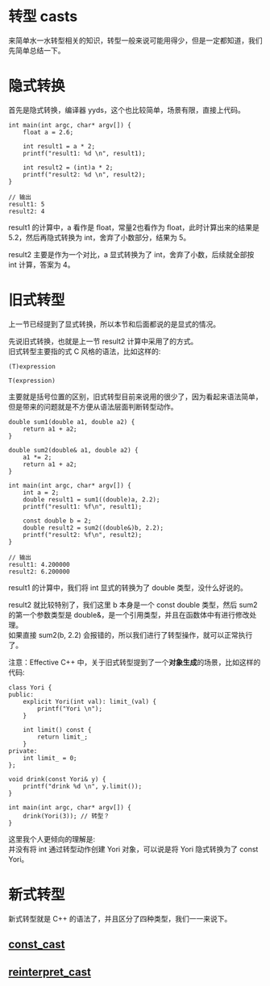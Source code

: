 # 转型 casts
来简单水一水转型相关的知识，转型一般来说可能用得少，但是一定都知道，我们先简单总结一下。

# 隐式转换
首先是隐式转换，编译器 yyds，这个也比较简单，场景有限，直接上代码。
```
int main(int argc, char* argv[]) {
    float a = 2.6;

    int result1 = a * 2;
    printf("result1: %d \n", result1);

    int result2 = (int)a * 2;
    printf("result2: %d \n", result2);
}

// 输出
result1: 5 
result2: 4
```
result1 的计算中，a 看作是 float，常量2也看作为 float，此时计算出来的结果是 5.2，然后再隐式转换为 int，舍弃了小数部分，结果为 5。  

result2 主要是作为一个对比，a 显式转换为了 int，舍弃了小数，后续就全部按 int 计算，答案为 4。

# 旧式转型
上一节已经提到了显式转换，所以本节和后面都说的是显式的情况。  

先说旧式转换，也就是上一节 result2 计算中采用了的方式。  
旧式转型主要指的式 C 风格的语法，比如这样的:  
```
(T)expression

T(expression)
```
主要就是括号位置的区别，旧式转型目前来说用的很少了，因为看起来语法简单，但是带来的问题就是不方便从语法层面判断转型动作。
```
double sum1(double a1, double a2) {
    return a1 + a2;
}

double sum2(double& a1, double a2) {
    a1 *= 2;
    return a1 + a2;
}

int main(int argc, char* argv[]) {
    int a = 2;
    double result1 = sum1((double)a, 2.2);
    printf("result1: %f\n", result1);

    const double b = 2;
    double result2 = sum2((double&)b, 2.2);
    printf("result2: %f\n", result2);
}

// 输出
result1: 4.200000
result2: 6.200000
```
result1 的计算中，我们将 int 显式的转换为了 double 类型，没什么好说的。  

result2 就比较特别了，我们这里 b 本身是一个 const double 类型，然后 sum2 的第一个参数类型是 double&，是一个引用类型，并且在函数体中有进行修改处理。  
如果直接 sum2(b, 2.2) 会报错的，所以我们进行了转型操作，就可以正常执行了。  

注意：Effective C++ 中，关于旧式转型提到了一个**对象生成**的场景，比如这样的代码:  
```
class Yori {
public:
    explicit Yori(int val): limit_(val) {
        printf("Yori \n");
    }

    int limit() const {
        return limit_;
    }
private:
    int limit_ = 0;
};

void drink(const Yori& y) {
    printf("drink %d \n", y.limit());
}

int main(int argc, char* argv[]) {
    drink(Yori(3)); // 转型？
}
```
这里我个人更倾向的理解是:  
并没有将 int 通过转型动作创建 Yori 对象，可以说是将 Yori 隐式转换为了 const Yori。  

# 新式转型
新式转型就是 C++ 的语法了，并且区分了四种类型，我们一一来说下。  
## [const_cast](./const_cast.md)

## [reinterpret_cast](./reinterpret_cast.md) 
